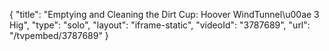 {
    "title": "Emptying and Cleaning the Dirt Cup: Hoover WindTunnel\u00ae 3 Hig",
    "type": "solo",
    "layout": "iframe-static",
    "videoId": "3787689",
    "url": "\/tvpembed\/3787689"
}